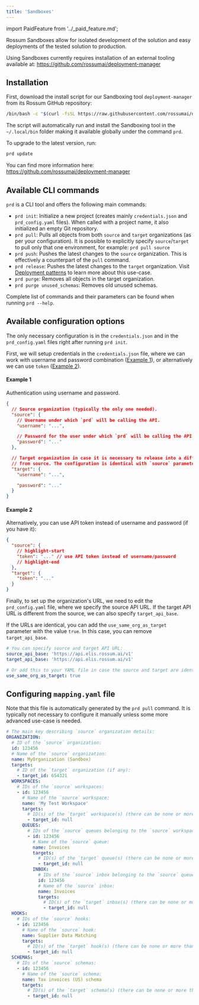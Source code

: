 ```yaml
---
title: 'Sandboxes'
---
```


import PaidFeature from '../\_paid_feature.md';

<PaidFeature />

Rossum Sandboxes allow for isolated development of the solution and easy deployments of the tested solution to production.

Using Sandboxes currently requires installation of an external tooling available at: https://github.com/rossumai/deployment-manager

## Installation

First, download the install script for our Sandboxing tool `deployment-manager` from its Rossum GitHub repository:

```bash
/bin/bash -c "$(curl -fsSL https://raw.githubusercontent.com/rossumai/deployment-manager/main/install.sh)"
```

The script will automatically run and install the Sandboxing tool in the `~/.local/bin` folder making it available globally under the command `prd`.

To upgrade to the latest version, run:

```bash
prd update
```

You can find more information here: https://github.com/rossumai/deployment-manager

## Available CLI commands

`prd` is a CLI tool and offers the following main commands:

- `prd init`: Initialize a new project (creates mainly `credentials.json` and `prd_config.yaml` files). When called with a project name, it also initialized an empty Git repository.
- `prd pull`: Pulls all objects from both `source` and `target` organizations (as per your configuration). It is possible to explicitly specify `source`/`target` to pull only that one environment, for example: `prd pull source`
- `prd push`: Pushes the latest changes to the `source` organization. This is effectively a counterpart of the `pull` command.
- `prd release`: Pushes the latest changes to the `target` organization. Visit [Deployment patterns](./deployment-patterns.md#two-environments-for-sandbox-and-production) to learn more about this use-case.
- `prd purge`: Removes all objects in the target organization.
- `prd purge unused_schemas`: Removes old unused schemas.

Complete list of commands and their parameters can be found when running `prd --help`.

## Available configuration options

The only necessary configuration is in the `credentials.json` and in the `prd_config.yaml` files right after running `prd init`.

First, we will setup credentials in the `credentials.json` file, where we can work with username and password combination ([Example 1](#example-1)), or alternatively we can use `token` ([Example 2](#example-2)).

#### Example 1

Authentication using username and password.

```json title="credentials.json"
{
  // Source organization (typically the only one needed).
  "source": {
    // Username under which `prd` will be calling the API.
    "username": "...",

    // Password for the user under which `prd` will be calling the API.
    "password": "..."
  },

  // Target organization in case it is necessary to release into a different organization
  // from source. The configuration is identical with `source` parameter.
  "target": {
    "username": "...",

    "password": "..."
  }
}
```

#### Example 2

Alternatively, you can use API token instead of username and password (if you have it):

```json title="credentials.json"
{
  "source": {
    // highlight-start
    "token": "..." // use API token instead of username/password
    // highlight-end
  },
  "target": {
    "token": "..."
  }
}
```

Finally, to set up the organization's URL, we need to edit the `prd_config.yaml` file, where we specify the source API URL. If the target API URL is different from the source, we can also specify `target_api_base`.

If the URLs are identical, you can add the `use_same_org_as_target` parameter with the value `true`. In this case, you can remove `target_api_base`.

```yaml title="prd_config.yaml"
# You can specify source and target API URL:
source_api_base: 'https://api.elis.rossum.ai/v1'
target_api_base: 'https://api.elis.rossum.ai/v1'

# Or add this to your YAML file in case the source and target are identical (and omit the target_api_base):
use_same_org_as_target: true
```

## Configuring `mapping.yaml` file

Note that this file is automatically generated by the `prd pull` command. It is typically not necessary to configure it manually unless some more advanced use-case is needed.

```yaml
# The main key describing `source` organization details:
ORGANIZATION:
  # ID of the `source` organization:
  id: 123456
  # Name of the `source` organization:
  name: MyOrganization (Sandbox)
  targets:
    # ID of the `target` organization (if any):
    - target_id: 654321
  WORKSPACES:
    # IDs of the `source` workspaces:
    - id: 123456
      # Name of the `source` workspace:
      name: 'My Test Workspace'
      targets:
        # ID(s) of the `target` workspace(s) (there can be none or more than one):
        - target_id: null
      QUEUES:
        # IDs of the `source` queues belonging to the `source` workspace above:
        - id: 123456
          # Name of the `source` queue:
          name: Invoices
          targets:
            # ID(s) of the `target` queue(s) (there can be none or more than one):
            - target_id: null
          INBOX:
            # IDs of the `source` inbox belonging to the `source` queue above:
            id: 123456
            # Name of the `source` inbox:
            name: Invoices
            targets:
              # ID(s) of the `target` inbox(s) (there can be none or more than one):
              - target_id: null
  HOOKS:
    # IDs of the `source` hooks:
    - id: 123456
      # Name of the `source` hook:
      name: Supplier Data Matching
      targets:
        # ID(s) of the `target` hook(s) (there can be none or more than one):
        - target_id: null
  SCHEMAS:
    # IDs of the `source` schemas:
    - id: 123456
      # Name of the `source` schema:
      name: Tax invoices (US) schema
      targets:
        # ID(s) of the `target` schema(s) (there can be none or more than one):
        - target_id: null
```
